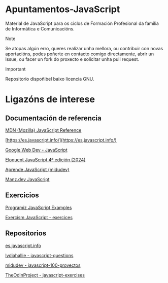 # Apuntamentos-JavaScript
Material de JavaScript para os ciclos de Formación Profesional da familia de Informática e Comunicacións.

> [!NOTE]
> Se atopas algún erro, queres realizar unha mellora, ou contribuir con novas aportacións, podes poñerte en contacto comigo directamente, abrir un Issue, ou facer un fork do proxecto e solicitar unha pull request.

> [!IMPORTANT]
> Repositorio dispoñibel baixo licencia GNU.

Ligazóns de interese 
====================================

Documentación de referencia
---------------------

[MDN (Mozilla) JavaScript Reference](https://developer.mozilla.org/es/docs/Web/JavaScript/Reference)

[https://es.javascript.info/](https://es.javascript.info/)

[Google Web Dev - JavaScript](https://web.dev/learn/javascript)

[Eloquent JavaScript 4ª edición (2024)](https://eloquent-javascript-es.vercel.app/)

[Aprende JavaScript (midudev)](https://www.aprendejavascript.dev/)

[Manz.dev JavaScript](https://lenguajejs.com/javascript/)

Exercicios
---------------------

[Programiz JavaScript Examples](https://www.programiz.com/javascript/examples)

[Exercism JavaScript - exercices](https://exercism.org/tracks/javascript)

Repositorios
---------------------

[es.javascript.info](https://github.com/javascript-tutorial/es.javascript.info/tree/master)

[lydiahallie - javascript-questions](https://github.com/lydiahallie/javascript-questions)

[midudev - javascript-100-proyectos](https://github.com/midudev/javascript-100-proyectos)

[TheOdinProject - javascript-exercises](https://github.com/TheOdinProject/javascript-exercises)

